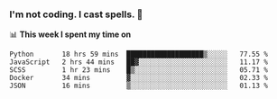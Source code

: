 ### I'm not coding. I cast spells. 🎩

📊 **This week I spent my time on**
<!--START_SECTION:waka-->
```text
Python       18 hrs 59 mins  ███████████████████▒░░░░░   77.55 % 
JavaScript   2 hrs 44 mins   ██▓░░░░░░░░░░░░░░░░░░░░░░   11.17 % 
SCSS         1 hr 23 mins    █▒░░░░░░░░░░░░░░░░░░░░░░░   05.71 % 
Docker       34 mins         ▓░░░░░░░░░░░░░░░░░░░░░░░░   02.33 % 
JSON         16 mins         ▒░░░░░░░░░░░░░░░░░░░░░░░░   01.13 % 
```
<!--END_SECTION:waka-->

